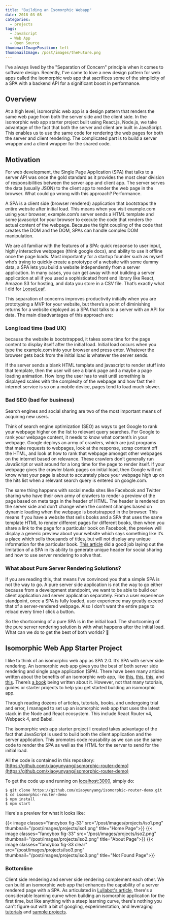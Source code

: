 ```yaml
---
title: "Building an Isomorphic Webapp"
date: 2018-03-08
categories:
  - projects
tags:
  - JavaScript
  - Web App
  - Open Source
thumbnailImagePosition: left
thumbnailImage: /post/images/theFuture.png
---
```


I've always lived by the "Separation of Concern" principle when it comes to software design.  Recently, I've came to love a new design pattern for web apps called the isomorphic web app that sacrifices some of the simplicity of a SPA with a backend API for a significant boost in performance.

<!--more-->

## Overview
At a high level, isomorphic web app is a design pattern that renders the same web page from both the server side and the client side. In the isomorphic web app starter project built using React.js, Node.js, we take advantage of the fact that both the server and client are built in JavaScript. This enables us to use the same code for rendering the web pages for both the server and client rendering. The complicated part is to build a server wrapper and a client wrapper for the shared code.


## Motivation
For web development, the Single Page Application (SPA) that talks to a server API was once the gold standard as it provides the most clear division of responsibilities between the server app and client app. The server serves the data (usually JSON) to the client app to render the web page in the browser. What could go wrong with this approach? Performance.

A SPA is a client side (browser rendered) application that bootstraps the entire website after initial load. This means when you visit example.com using your browser, example.com’s server sends a HTML template and some javascript for your browser to execute the code that renders the actual content of the webpage. Because the tight coupling of the code that creates the DOM and the DOM, SPAs can handle complex DOM manipulation.

We are all familiar with the features of a SPA: quick response to user input, highly interactive webpages (think google docs), and ability to use it offline once the page loads. Most importantly for a startup founder such as myself who’s trying to quickly create a prototype of a website with some dummy data, a SPA lets you build a website independently from a server application. In many cases, you can get away with not building a server application at all if you used a sophisticated front end library like React, Amazon S3 for hosting, and data you store in a CSV file. That’s exactly what I did for [LooseLeaf](http://looseleafapp.com/).

This separation of concerns improves productivity initially when you are prototyping a MVP for your website, but there’s a point of diminishing returns for a website deployed as a SPA that talks to a server with an API for data. The main disadvantages of this approach are:

### Long load time (bad UX)

because the website is bootstrapped, it takes some time for the page content to display itself after the initial load. Initial load occurs when you type the example.com into your browser and press enter. Whatever the browser gets back from the initial load is whatever the server sends.

If the server sends a blank HTML template and javascript to render stuff into that template, then the user will see a blank page and a maybe a page loading animation. How long the user has to wait until something is displayed scales with the complexity of the webpage and how fast their internet service is so on a mobile device, pages tend to load much slower.

### Bad SEO (bad for business)

Search engines and social sharing are two of the most important means of acquiring new users.

Think of search engine optimization (SEO) as ways to get Google to rank your webpage higher on the list to relevant query searches. For Google to rank your webpage content, it needs to know what content’s in your webpage. Google deploys an army of crawlers, which are just programs that make requests to webpages, look at the response, scrap content off the HTML, and look at how to rank that webpage amongst other webpages on the internet based on relevance. These crawlers don’t generally run JavaScript or wait around for a long time for the page to render itself. If your webpage gives the crawler blank pages on initial load, then Google will not know what your page is about to accurately place your webpage high up on the hits list when a relevant search query is entered on google.com.

The same thing happens with social media sites like Facebook and Twitter sharing who have their own army of crawlers to render a preview of the page based on meta tags in the header of HTML. The header is rendered on the server side and don’t change when the content changes based on dynamic loading when the webpage is bootstrapped in the browser. This means if you have a website that sells books and a SPA that uses the same template HTML to render different pages for different books, then when you share a link to the page for a particular book on Facebook, the preview will display a generic preview about your website which says something like it’s a place which sells thousands of titles, but will not display any unique information for the particular book. [This article](https://medium.com/@cereallarceny/server-side-rendering-with-create-react-app-fiber-react-router-v4-helmet-redux-and-thunk-275cb25ca972) did a good job laying out the limitation of a SPA in its ability to generate unique header for social sharing and how to use server rendering to solve that.

### What about Pure Server Rendering Solutions?
If you are reading this, that means I’ve convinced you that a simple SPA is not the way to go. A pure server side application is not the way to go either because from a development standpoint, we want to be able to build our client application and server application separately. From a user experience standpoint, once a SPA is fully loaded, user experience may greatly exceed that of a server-rendered webpage. Also I don’t want the entire page to reload every time I click a button.

So the shortcoming of a pure SPA is in the initial load. The shortcoming of the pure server rendering solution is with what happens after the initial load. What can we do to get the best of both worlds? 🤔


## Isomorphic Web App Starter Project
I like to think of an isomorphic web app as SPA 2.0. It’s SPA with server side rendering. An isomorphic web app gives you the best of both server side rendering and single page application (SPA). There have been many articles written about the benefits of an isomorphic web app, like [this](https://medium.com/@ghengeveld/isomorphism-vs-universal-javascript-4b47fb481beb), [this](https://writing.pupius.co.uk/beyond-pushstate-building-single-page-applications-4353246f4480), [this](https://medium.com/airbnb-engineering/isomorphic-javascript-the-future-of-web-apps-10882b7a2ebc), and [this](https://ponyfoo.com/articles/stop-breaking-the-web). There’s [a book](https://livebook.manning.com/#!/book/isomorphic-web-applications/chapter-1/v-10/106) being written about it. However, not that many tutorials, guides or starter projects to help you get started building an isomorphic app.

Through reading dozens of articles, tutorials, books, and undergoing trial and error, I managed to set up an isomorphic web app that uses the latest stack in the Node and React ecosystem. This include React Router v4, Webpack 4, and Babel.

The isomorphic web app starter project I created takes advantage of the fact that JavaScript is used to build both the client application and the server application. This promotes code reusability as we can use the same code to render the SPA as well as the HTML for the server to send for the initial load.

All the code is contained in this repository:
[https://github.com/xiaoyunyang/isomorphic-router-demo](https://github.com/xiaoyunyang/isomorphic-router-demo)

To get the code up and running on [localhost:3000](localhost:3000), simply do:

```
$ git clone https://github.com/xiaoyunyang/isomorphic-router-demo.git
$ cd isomorphic-router-demo
$ npm install
$ npm start
```

Here's a preview for what it looks like:

{{< image classes="fancybox fig-33" src="/post/images/projects/iso1.png"
thumbnail="/post/images/projects/iso1.png" title="Home Page">}}
{{< image classes="fancybox fig-33" src="/post/images/projects/iso2.png"
thumbnail="/post/images/projects/iso2.png" title="About Page">}}
{{< image classes="fancybox fig-33 clear" src="/post/images/projects/iso3.png"
thumbnail="/post/images/projects/iso3.png" title="Not Found Page">}}

### Bottomline

Client side rendering and server side rendering complement each other. We can build an isomorphic web app that enhances the capability of a server rendered page with a SPA. As articulated in [Lullabot's article](https://www.lullabot.com/articles/what-is-an-isomorphic-application), there's a considerable learning curve when building an isomorphic application for the first time, but like anything with a steep learning curve, there's nothing you can't figure out with a bit of googling, experimentation, and leveraging [tutorials](https://hackernoon.com/get-an-isomorphic-web-app-up-and-running-in-5-minutes-72da028c15dd) and [sample projects](https://github.com/xiaoyunyang/isomorphic-router-demo).
